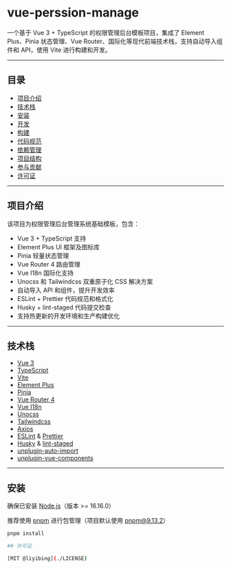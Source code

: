 # vue-perssion-manage

一个基于 Vue 3 + TypeScript 的权限管理后台模板项目，集成了 Element Plus、Pinia 状态管理、Vue Router、国际化等现代前端技术栈，支持自动导入组件和 API，使用 Vite 进行构建和开发。

---

## 目录

- [项目介绍](#项目介绍)
- [技术栈](#技术栈)
- [安装](#安装)
- [开发](#开发)
- [构建](#构建)
- [代码规范](#代码规范)
- [依赖管理](#依赖管理)
- [项目结构](#项目结构)
- [参与贡献](#参与贡献)
- [许可证](#许可证)

---

## 项目介绍

该项目为权限管理后台管理系统基础模板，包含：

- Vue 3 + TypeScript 支持
- Element Plus UI 框架及图标库
- Pinia 轻量状态管理
- Vue Router 4 路由管理
- Vue I18n 国际化支持
- Unocss 和 Tailwindcss 双重原子化 CSS 解决方案
- 自动导入 API 和组件，提升开发效率
- ESLint + Prettier 代码规范和格式化
- Husky + lint-staged 代码提交检查
- 支持热更新的开发环境和生产构建优化

---

## 技术栈

- [Vue 3](https://vuejs.org/)
- [TypeScript](https://www.typescriptlang.org/)
- [Vite](https://vitejs.dev/)
- [Element Plus](https://element-plus.org/)
- [Pinia](https://pinia.vuejs.org/)
- [Vue Router 4](https://router.vuejs.org/)
- [Vue I18n](https://vue-i18n.intlify.dev/)
- [Unocss](https://uno.antfu.me/)
- [Tailwindcss](https://tailwindcss.com/)
- [Axios](https://axios-http.com/)
- [ESLint](https://eslint.org/) & [Prettier](https://prettier.io/)
- [Husky](https://typicode.github.io/husky/) & [lint-staged](https://github.com/okonet/lint-staged)
- [unplugin-auto-import](https://github.com/antfu/unplugin-auto-import)
- [unplugin-vue-components](https://github.com/antfu/unplugin-vue-components)

---

## 安装

确保已安装 [Node.js](https://nodejs.org/)（版本 >= 16.16.0）

推荐使用 [pnpm](https://pnpm.io/) 进行包管理（项目默认使用 pnpm@9.13.2）

```bash
pnpm install

## 许可证

[MIT @liyibing](./LICENSE)
